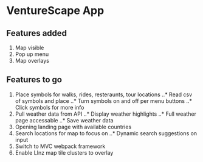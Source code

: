 # VentureScape App

## Features added
1. Map visible
2. Pop up menu
3. Map overlays

## Features to go
1. Place symbols for walks, rides, resteraunts, tour locations
..* Read csv of symbols and place
..* Turn symbols on and off per menu buttons
..* Click symbols for more info
2. Pull weather data from API
..* Display weather highlights
..* Full weather page accessable
..* Save weather data
3. Opening landing page with available countries
4. Search locations for map to focus on
..* Dynamic search suggestions on input
5. Switch to MVC webpack framework 
6. Enable LInz map tile clusters to overlay

